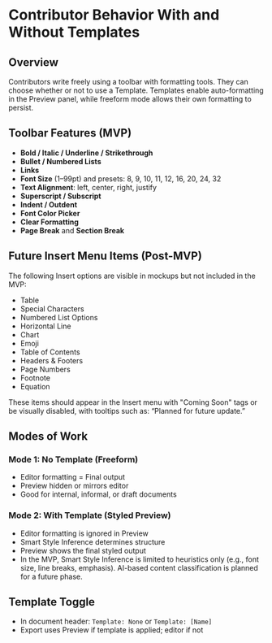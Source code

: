# Contributor Behavior With and Without Templates

## Overview
Contributors write freely using a toolbar with formatting tools. They can choose whether or not to use a Template. Templates enable auto-formatting in the Preview panel, while freeform mode allows their own formatting to persist.

## Toolbar Features (MVP)
- **Bold / Italic / Underline / Strikethrough**
- **Bullet / Numbered Lists**
- **Links**
- **Font Size** (1–99pt) and presets: 8, 9, 10, 11, 12, 16, 20, 24, 32
- **Text Alignment**: left, center, right, justify
- **Superscript / Subscript**
- **Indent / Outdent**
- **Font Color Picker**
- **Clear Formatting**
- **Page Break** and **Section Break**


## Future Insert Menu Items (Post-MVP)
The following Insert options are visible in mockups but not included in the MVP:
- Table
- Special Characters
- Numbered List Options
- Horizontal Line
- Chart
- Emoji
- Table of Contents
- Headers & Footers
- Page Numbers
- Footnote
- Equation

These items should appear in the Insert menu with "Coming Soon" tags or be visually disabled, with tooltips such as: “Planned for future update.”


## Modes of Work

### Mode 1: No Template (Freeform)
- Editor formatting = Final output
- Preview hidden or mirrors editor
- Good for internal, informal, or draft documents

### Mode 2: With Template (Styled Preview)
- Editor formatting is ignored in Preview
- Smart Style Inference determines structure
- Preview shows the final styled output
- In the MVP, Smart Style Inference is limited to heuristics only (e.g., font size, line breaks, emphasis). AI-based content classification is planned for a future phase.


## Template Toggle
- In document header: `Template: None` or `Template: [Name]`
- Export uses Preview if template is applied; editor if not

